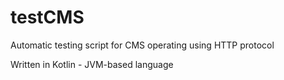 # testCMS
Automatic testing script for CMS operating using HTTP protocol

Written in Kotlin - JVM-based language
